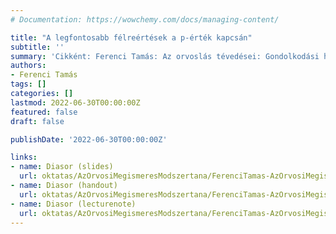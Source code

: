 ```yaml
---
# Documentation: https://wowchemy.com/docs/managing-content/

title: "A legfontosabb félreértések a p-érték kapcsán"
subtitle: ''
summary: 'Cikként: Ferenci Tamás: Az orvoslás tévedései: Gondolkodási hibák a diagnosztikától a véletlen figyelembevételéig. INTERPRESS MAGAZIN 38:12 pp. 37-44. (2018).'
authors:
- Ferenci Tamás
tags: []
categories: []
lastmod: 2022-06-30T00:00:00Z
featured: false
draft: false

publishDate: '2022-06-30T00:00:00Z'

links:
- name: Diasor (slides)
  url: oktatas/AzOrvosiMegismeresModszertana/FerenciTamas-AzOrvosiMegismeresModszertana-ALegfontosabbFelreertesekAPErtekKapcsan-slides.pdf
- name: Diasor (handout)
  url: oktatas/AzOrvosiMegismeresModszertana/FerenciTamas-AzOrvosiMegismeresModszertana-ALegfontosabbFelreertesekAPErtekKapcsan-handout.pdf
- name: Diasor (lecturenote)
  url: oktatas/AzOrvosiMegismeresModszertana/FerenciTamas-AzOrvosiMegismeresModszertana-ALegfontosabbFelreertesekAPErtekKapcsan-lecturenote.pdf
---
```

